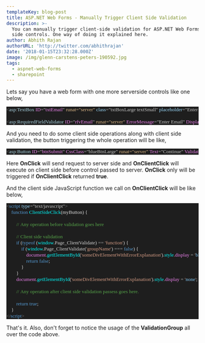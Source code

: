 ```yaml
---
templateKey: blog-post
title: ASP.NET Web Forms - Manually Trigger Client Side Validation
description: >-
  You can manually trigger client-side validation for ASP.NET Web Forms Server
  side controls. One way of doing it explained here.
author: Abhith Rajan
authorURL: 'http://twitter.com/abhithrajan'
date: '2018-01-15T23:32:28.000Z'
image: /img/glenn-carstens-peters-190592.jpg
tags:
  - aspnet-web-forms
  - sharepoint
---
```


Lets say you have a web form with one more serverside controls like one below,

<pre style="font-family:Fantasque Sans Mono;font-size:13;color:gainsboro;background:#1e1e1e;"><span style="color:gray;">&lt;</span><span style="color:lightblue;">asp</span><span style="color:#b4b4b4;">:</span><span style="color:lightblue;">TextBox</span>&nbsp;<span style="color:violet;">ID</span><span style="color:#b4b4b4;">=</span><span style="color:#c8c8c8;">&quot;</span><span style="color:violet;">txtEmail</span><span style="color:#c8c8c8;">&quot;</span>&nbsp;<span style="color:burlywood;">runat</span><span style="color:burlywood;">=</span><span style="color:burlywood;">&quot;server&quot;</span>&nbsp;<span style="color:#9cdcfe;">class</span><span style="color:#b4b4b4;">=</span><span style="color:#c8c8c8;">&quot;txtBoxLarge&nbsp;textSmall&quot;</span>&nbsp;<span style="color:#9cdcfe;">placeholder</span><span style="color:#b4b4b4;">=</span><span style="color:#c8c8c8;">&quot;Enter&nbsp;Email&nbsp;Address&quot;</span><span style="color:gray;">&gt;&lt;/</span><span style="color:lightblue;">asp</span><span style="color:#b4b4b4;">:</span><span style="color:lightblue;">TextBox</span><span style="color:gray;">&gt;</span>
 
<span style="color:gray;">&lt;</span><span style="color:lightblue;">asp</span><span style="color:#b4b4b4;">:</span><span style="color:lightblue;">RequiredFieldValidator</span>&nbsp;<span style="color:violet;">ID</span><span style="color:#b4b4b4;">=</span><span style="color:#c8c8c8;">&quot;</span><span style="color:violet;">rfvEmail</span><span style="color:#c8c8c8;">&quot;</span>&nbsp;<span style="color:burlywood;">runat</span><span style="color:burlywood;">=</span><span style="color:burlywood;">&quot;server&quot;</span>&nbsp;<span style="color:violet;">ErrorMessage</span><span style="color:#b4b4b4;">=</span><span style="color:#c8c8c8;">&quot;Enter&nbsp;Email&quot;</span>&nbsp;<span style="color:violet;">Display</span><span style="color:#b4b4b4;">=</span><span style="color:#c8c8c8;">&quot;</span><span style="font-weight:bold;color:violet;">None</span><span style="color:#c8c8c8;">&quot;</span>&nbsp;<span style="color:violet;">ControlToValidate</span><span style="color:#b4b4b4;">=</span><span style="color:#c8c8c8;">&quot;</span><span style="color:violet;">txtEmail</span><span style="color:#c8c8c8;">&quot;</span>&nbsp;<span style="color:violet;">ValidationGroup</span><span style="color:#b4b4b4;">=</span><span style="color:#c8c8c8;">&quot;groupName&quot;</span><span style="color:gray;">&gt;&lt;/</span><span style="color:lightblue;">asp</span><span style="color:#b4b4b4;">:</span><span style="color:lightblue;">RequiredFieldValidator</span><span style="color:gray;">&gt;</span></pre>

And you need to do some client side operations along with client side validation, the button triggering the whole operation will be like,
<pre style="font-family:Fantasque Sans Mono;font-size:13;color:gainsboro;background:#1e1e1e;"><span style="color:gray;">&lt;</span><span style="color:lightblue;">asp</span><span style="color:#b4b4b4;">:</span><span style="color:lightblue;">Button</span>&nbsp;<span style="color:violet;">ID</span><span style="color:#b4b4b4;">=</span><span style="color:#c8c8c8;">&quot;</span><span style="color:violet;">btnSubmit</span><span style="color:#c8c8c8;">&quot;</span>&nbsp;<span style="color:violet;">CssClass</span><span style="color:#b4b4b4;">=</span><span style="color:#c8c8c8;">&quot;blueBtnLarge&quot;</span>&nbsp;<span style="color:burlywood;">runat</span><span style="color:burlywood;">=</span><span style="color:burlywood;">&quot;server&quot;</span>&nbsp;<span style="color:violet;">Text</span><span style="color:#b4b4b4;">=</span><span style="color:#c8c8c8;">&quot;Continue&quot;</span>&nbsp;<span style="color:violet;">ValidationGroup</span><span style="color:#b4b4b4;">=</span><span style="color:#c8c8c8;">&quot;groupName&quot;</span>&nbsp;<span style="color:plum;">OnClick</span><span style="color:#b4b4b4;">=</span><span style="color:#c8c8c8;">&quot;</span><span style="color:cyan;">btnSubmit_Click</span><span style="color:#c8c8c8;">&quot;</span>&nbsp;<span style="color:violet;">OnClientClick</span><span style="color:#b4b4b4;">=</span><span style="color:#c8c8c8;">&quot;</span><span style="color:cyan;">ClientSideClick</span><span style="color:#c8c8c8;">(this)&quot;</span>&nbsp;<span style="color:violet;">UseSubmitBehavior</span><span style="color:#b4b4b4;">=</span><span style="color:#c8c8c8;">&quot;False&quot;</span>&nbsp;<span style="color:gray;">/&gt;</span>
</pre>
Here **OnClick** will send request to server side and **OnClientClick** will execute on client side before control passed to server.  **OnClick** only will be triggered if **OnClientClick** returned **true**.

And the client side JavaScript function we call on **OnClientClick** will be like below,

<pre style="font-family:Fantasque Sans Mono;font-size:13;color:gainsboro;background:#1e1e1e;"><span style="color:gray;">&lt;</span><span style="color:#569cd6;">script</span>&nbsp;<span style="color:#9cdcfe;">type</span><span style="color:#b4b4b4;">=</span><span style="color:#c8c8c8;">&quot;text/javascript&quot;</span><span style="color:gray;">&gt;</span>
&nbsp;&nbsp;&nbsp;&nbsp;<span style="color:#569cd6;">function</span>&nbsp;<span style="color:cyan;">ClientSideClick</span>(myButton)&nbsp;{
 
&nbsp;&nbsp;&nbsp;&nbsp;&nbsp;&nbsp;&nbsp;&nbsp;<span style="color:#57a64a;">//&nbsp;Any&nbsp;operation&nbsp;before&nbsp;validation&nbsp;goes&nbsp;here
</span>
&nbsp;&nbsp;&nbsp;&nbsp;&nbsp;&nbsp;&nbsp;&nbsp;<span style="color:#57a64a;">//&nbsp;Client&nbsp;side&nbsp;validation
</span>&nbsp;&nbsp;&nbsp;&nbsp;&nbsp;&nbsp;&nbsp;&nbsp;<span style="color:#569cd6;">if</span>&nbsp;(<span style="color:#569cd6;">typeof</span>&nbsp;(<span style="color:cyan;">window</span>.<span style="color:lightgray;">Page_ClientValidate</span>)&nbsp;<span style="color:#b4b4b4;">==</span>&nbsp;<span style="color:#d69d85;">&#39;function&#39;</span>)&nbsp;{
&nbsp;&nbsp;&nbsp;&nbsp;&nbsp;&nbsp;&nbsp;&nbsp;&nbsp;&nbsp;&nbsp;&nbsp;<span style="color:#569cd6;">if</span>&nbsp;(<span style="color:cyan;">window</span>.<span style="color:lightgray;">Page_ClientValidate</span>(<span style="color:#d69d85;">&#39;groupName&#39;</span>)&nbsp;<span style="color:#b4b4b4;">===</span>&nbsp;<span style="color:#569cd6;">false</span>)&nbsp;{
&nbsp;&nbsp;&nbsp;&nbsp;&nbsp;&nbsp;&nbsp;&nbsp;&nbsp;&nbsp;&nbsp;&nbsp;&nbsp;&nbsp;&nbsp;&nbsp;<span style="color:violet;">document</span>.<span style="color:cyan;">getElementById</span>(<span style="color:#d69d85;">&#39;someDivElementWithErrorExplanation&#39;</span>).<span style="color:cyan;">style</span>.<span style="color:violet;">display</span>&nbsp;<span style="color:#b4b4b4;">=</span>&nbsp;<span style="color:#d69d85;">&#39;</span><span style="color:lightskyblue;">block</span><span style="color:#d69d85;">&#39;</span>;&nbsp;<span style="color:#57a64a;">//&nbsp;Showing&nbsp;error&nbsp;on&nbsp;validation,&nbsp;modify&nbsp;to&nbsp;your&nbsp;needs
</span>&nbsp;&nbsp;&nbsp;&nbsp;&nbsp;&nbsp;&nbsp;&nbsp;&nbsp;&nbsp;&nbsp;&nbsp;&nbsp;&nbsp;&nbsp;&nbsp;<span style="color:#569cd6;">return</span>&nbsp;<span style="color:#569cd6;">false</span>;
&nbsp;&nbsp;&nbsp;&nbsp;&nbsp;&nbsp;&nbsp;&nbsp;&nbsp;&nbsp;&nbsp;&nbsp;}
&nbsp;&nbsp;&nbsp;&nbsp;&nbsp;&nbsp;&nbsp;&nbsp;}
&nbsp;&nbsp;&nbsp;&nbsp;&nbsp;&nbsp;&nbsp;&nbsp;<span style="color:violet;">document</span>.<span style="color:cyan;">getElementById</span>(<span style="color:#d69d85;">&#39;someDivElementWithErrorExplanation&#39;</span>).<span style="color:cyan;">style</span>.<span style="color:violet;">display</span>&nbsp;<span style="color:#b4b4b4;">=</span>&nbsp;<span style="color:#d69d85;">&#39;</span><span style="color:lightskyblue;">none</span><span style="color:#d69d85;">&#39;</span>;
 
&nbsp;&nbsp;&nbsp;&nbsp;&nbsp;&nbsp;&nbsp;&nbsp;<span style="color:#57a64a;">//&nbsp;Any&nbsp;operation&nbsp;after&nbsp;client&nbsp;side&nbsp;validation&nbsp;passess&nbsp;goes&nbsp;here.
</span>
&nbsp;&nbsp;&nbsp;&nbsp;&nbsp;&nbsp;&nbsp;&nbsp;<span style="color:#569cd6;">return</span>&nbsp;<span style="color:#569cd6;">true</span>;
&nbsp;&nbsp;&nbsp;&nbsp;}
<span style="color:gray;">&lt;/</span><span style="color:#569cd6;">script</span><span style="color:gray;">&gt;</span></pre>

That's it. Also, don't forget to notice the usage of the **ValidationGroup** all over the code above.
